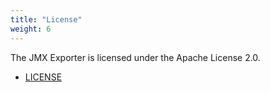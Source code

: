 ```yaml
---
title: "License"
weight: 6
---
```


The JMX Exporter is licensed under the Apache License 2.0.

- [LICENSE](https://github.com/prometheus/jmx_exporter/blob/main/LICENSE)
